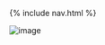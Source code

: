 {% include nav.html %}

![image](https://user-images.githubusercontent.com/89225478/166329849-ed8a648b-65e0-4041-8ef5-41ff6c507c59.png)
